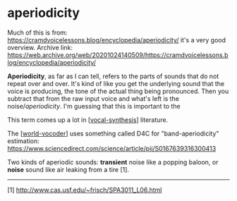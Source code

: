 # aperiodicity

Much of this is from: <https://cramdvoicelessons.blog/encyclopedia/aperiodicity/> it's a very good overview.  Archive link: <https://web.archive.org/web/20201024140509/https://cramdvoicelessons.blog/encyclopedia/aperiodicity/>

**Aperiodicity**, as far as I can tell, refers to the parts of sounds that do not repeat over and over.  It's kind of like you get the underlying sound that the voice is producing, the tone of the actual thing being pronounced.  Then you subtract that from the raw input voice and what's left is the noise/*aperiodicity*.  I'm guessing that this is important to the

This term comes up a lot in [[vocal-synthesis]] literature.

The [[world-vocoder]] uses something called D4C for "band-aperiodicity" estimation: <https://www.sciencedirect.com/science/article/pii/S0167639316300413>



Two kinds of aperiodic sounds: **transient** noise like a popping baloon, or **noise** sound like air leaking from a tire [1].

---

[1] <http://www.cas.usf.edu/~frisch/SPA3011_L06.html>

[//begin]: # "Autogenerated link references for markdown compatibility"
[vocal-synthesis]: vocal-synthesis "vocal synthesis"
[world-vocoder]: world-vocoder "world-vocoder"
[//end]: # "Autogenerated link references"
